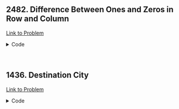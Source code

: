 <h2>2482. Difference Between Ones and Zeros in Row and Column</h2>

[Link to Problem](https://leetcode.com/problems/difference-between-ones-and-zeros-in-row-and-column)

<details><summary>Code</summary>

```java
public class LC2482 {
    public int[][] onesMinusZeros(int[][] grid) {
        int n = grid.length, m = grid[0].length;
        int[] cols = new int[m];
        int[] rows = new int[n];

        for (int i = 0; i < n; i++) {
            for (int j = 0; j < m; j++) {
                if (grid[i][j] == 0) {
                    rows[i]++;
                    cols[j]++;
                }
            }
        }

        int[][] answer = new int[n][m];
        for (int i = 0; i < n; i++) {
            for (int j = 0; j < m; j++) {
                answer[i][j] = n + m - 2 * (rows[i] + cols[j]);
            }
        }

        return answer;
    }
}
```

</details>

<br>
<br>

<h2>1436. Destination City</h2>

[Link to Problem](https://leetcode.com/problems/destination-city)

<details><summary>Code</summary>

```java
import java.util.HashMap;
import java.util.List;
import java.util.Map;

public class LC1436 {
    static class MutableInt {
        int value = 0;
        public void increment() { ++value; }
        public void decrement() { --value; }
        public int get() { return value; }
    }

    public String destCity(List<List<String>> paths) {
        Map<String, MutableInt> mp = new HashMap<>();
        for (var path : paths) {
            String u = path.get(0), v = path.get(1);

            if (mp.get(u) == null) mp.put(u, new MutableInt());
            mp.get(u).increment();

            if (mp.get(v) == null) mp.put(v, new MutableInt());
            mp.get(v).decrement();
        }

        for (String key : mp.keySet()) { if (mp.get(key).get() == -1) return key; }

        return "-1";
    }
}
```

</details>